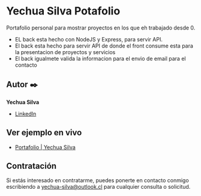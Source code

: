 # Yechua Silva Potafolio

Portafolio personal para mostrar proyectos en los que eh trabajado desde 0.

- EL back esta hecho con NodeJS y Express, para servir API.
- El back esta hecho para servir API de donde el front consume esta para la presentacion de proyectos y servicios
- El back igualmete valida la informacion para el envio de email para el contacto

## Autor ✒️

**Yechua Silva**

- [LinkedIn](https://www.linkedin.com/in/yechua-silva/)

## Ver ejemplo en vivo

- [Portafolio | Yechua Silva](https://portafolio-yechua-silva.netlify.app/)

## Contratación

Si estás interesado en contratarme, puedes ponerte en contacto conmigo escribiendo a yechua-silva@outlook.cl para cualquier consulta o solicitud.
